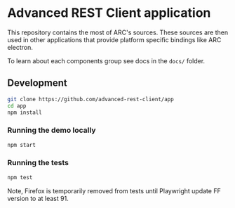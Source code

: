 # Advanced REST Client application

This repository contains the most of ARC's sources. These sources are then used in other applications that provide platform specific bindings like ARC electron.

To learn about each components group see docs in the `docs/` folder.

## Development

```sh
git clone https://github.com/advanced-rest-client/app
cd app
npm install
```

### Running the demo locally

```sh
npm start
```

### Running the tests

```sh
npm test
```

Note, Firefox is temporarily removed from tests until Playwright update FF version to at least 91.
